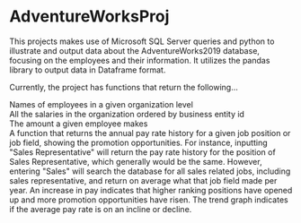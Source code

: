 # AdventureWorksProj

This projects makes use of Microsoft SQL Server queries and python to illustrate and output data about the AdventureWorks2019 database, focusing on the employees and their information. It utilizes the pandas library to output data in Dataframe format. </br>

Currently, the project has functions that return the following... </br>

Names of employees in a given organization level </br>
All the salaries in the organization ordered by business entity id </br>
The amount a given employee makes </br>
A function that returns the annual pay rate history for a given job position or job field, showing the promotion opportunities. For instance, inputting "Sales Representative" will return the pay rate history for the position of Sales Representative, which generally would be the same. However, entering "Sales" will search the database for all sales related jobs, including sales representative, and return on average what that job field made per year. An increase in pay indicates that higher ranking positions have opened up and more promotion opportunities have risen. The trend graph indicates if the average pay rate is on an incline or decline.



